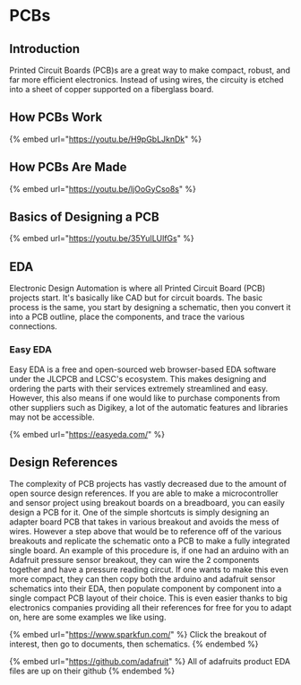 # PCBs

## Introduction

Printed Circuit Boards (PCB)s are a great way to make compact, robust, and far more efficient electronics. Instead of using wires, the circuity is etched into a sheet of copper supported on a fiberglass board.

## How PCBs Work

{% embed url="https://youtu.be/H9pGbLJknDk" %}

## How PCBs Are Made

{% embed url="https://youtu.be/ljOoGyCso8s" %}

## Basics of Designing a PCB

{% embed url="https://youtu.be/35YuILUlfGs" %}

## EDA

Electronic Design Automation is where all Printed Circuit Board (PCB) projects start. It's basically like CAD but for circuit boards. The basic process is the same, you start by designing a schematic, then you convert it into a PCB outline, place the components, and trace the various connections.&#x20;

### Easy EDA

Easy EDA is a free and open-sourced web browser-based EDA software under the JLCPCB and LCSC's ecosystem. This makes designing and ordering the parts with their services extremely streamlined and easy. However, this also means if one would like to purchase components from other suppliers such as Digikey, a lot of the automatic features and libraries may not be accessible.&#x20;

{% embed url="https://easyeda.com/" %}

## Design References

The complexity of PCB projects has vastly decreased due to the amount of open source design references. If you are able to make a microcontroller and sensor project using breakout boards on a breadboard, you can easily design a PCB for it. One of the simple shortcuts is simply designing an adapter board PCB that takes in various breakout and avoids the mess of wires. However a step above that would be to reference off of the various breakouts and replicate the schematic onto a PCB to make a fully integrated single board. An example of this procedure is, if one had an arduino with an Adafruit pressure sensor breakout, they can wire the 2 components together and have a pressure reading circut. If one wants to make this even more compact, they can then copy both the arduino and adafruit sensor schematics into their EDA, then populate component by component into a single compact PCB layout of their choice. This is even easier thanks to big electronics companies providing all their references for free for you to adapt on, here are some examples we like using.

{% embed url="https://www.sparkfun.com/" %}
Click the breakout of interest, then go to documents, then schematics.
{% endembed %}

{% embed url="https://github.com/adafruit" %}
All of adafruits product EDA files are up on their github
{% endembed %}
